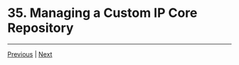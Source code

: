# 35. Managing a Custom IP Core Repository

---

[Previous](./34_Adding-a-Custom-IP-Core-Repository-to-a-Vivado-Project.md) | [Next](./36_Configure-Internal-FPGA-Block-RAM-(BRAM).md)